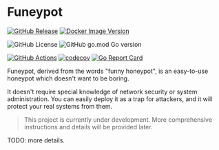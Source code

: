 # Funeypot

[![GitHub Release](https://img.shields.io/github/v/release/funeypot/funeypot?logo=github
)]((https://github.com/funeypot/funeypot/releases))
[![Docker Image Version](https://img.shields.io/docker/v/funeypot/funeypot?sort=semver&logo=docker&label=docker)](https://hub.docker.com/r/funeypot/funeypot)


![GitHub License](https://img.shields.io/github/license/funeypot/funeypot)
![GitHub go.mod Go version](https://img.shields.io/github/go-mod/go-version/funeypot/funeypot)

[![GitHub Actions](https://github.com/funeypot/funeypot/actions/workflows/check.yaml/badge.svg)](https://github.com/funeypot/funeypot/actions)
[![codecov](https://codecov.io/gh/funeypot/funeypot/branch/main/graph/badge.svg)](https://codecov.io/gh/funeypot/funeypot)
[![Go Report Card](https://goreportcard.com/badge/github.com/funeypot/funeypot)](https://goreportcard.com/report/github.com/funeypot/funeypot)

Funeypot, derived from the words "funny honeypot", is an easy-to-use honeypot which doesn't want to be boring.

It doesn't require special knowledge of network security or system administration.
You can easily deploy it as a trap for attackers, and it will protect your real systems from them.

> This project is currently under development.
> More comprehensive instructions and details will be provided later.

TODO: more details.

